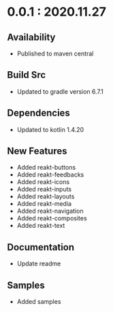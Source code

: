 # 0.0.1 : 2020.11.27
## Availability
- Published to maven central

## Build Src
- Updated to gradle version 6.7.1

## Dependencies
- Updated to kotlin 1.4.20

## New Features
- Added reakt-buttons
- Added reakt-feedbacks
- Added reakt-icons
- Added reakt-inputs
- Added reakt-layouts
- Added reakt-media
- Added reakt-navigation
- Added reakt-composites
- Added reakt-text

## Documentation
- Update readme

## Samples
- Added samples
